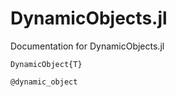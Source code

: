 # DynamicObjects.jl

Documentation for DynamicObjects.jl

```@docs
DynamicObject{T}
```

```@docs
@dynamic_object
```